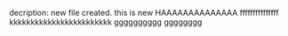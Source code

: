 decription: new file created. this is new
HAAAAAAAAAAAAAA
fffffffffffffff
kkkkkkkkkkkkkkkkkkkkkkkk
gggggggggg
gggggggg
